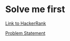 # Solve me first

[Link to HackerRank](https://www.hackerrank.com/challenges/solve-me-first/problem)

[Problem Statement](ProblemStatement/solve-me-first-English.pdf)